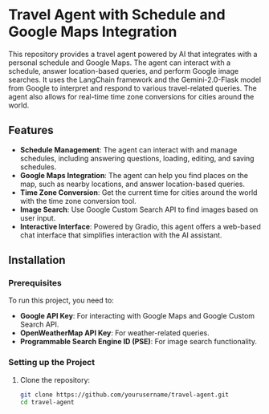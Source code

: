 # Travel Agent with Schedule and Google Maps Integration

This repository provides a travel agent powered by AI that integrates with a personal schedule and Google Maps. The agent can interact with a schedule, answer location-based queries, and perform Google image searches. It uses the LangChain framework and the Gemini-2.0-Flask model from Google to interpret and respond to various travel-related queries. The agent also allows for real-time time zone conversions for cities around the world.

## Features

- **Schedule Management**: The agent can interact with and manage schedules, including answering questions, loading, editing, and saving schedules.
- **Google Maps Integration**: The agent can help you find places on the map, such as nearby locations, and answer location-based queries.
- **Time Zone Conversion**: Get the current time for cities around the world with the time zone conversion tool.
- **Image Search**: Use Google Custom Search API to find images based on user input.
- **Interactive Interface**: Powered by Gradio, this agent offers a web-based chat interface that simplifies interaction with the AI assistant.

## Installation

### Prerequisites

To run this project, you need to:

- **Google API Key**: For interacting with Google Maps and Google Custom Search API.
- **OpenWeatherMap API Key**: For weather-related queries.
- **Programmable Search Engine ID (PSE)**: For image search functionality.

### Setting up the Project

1. Clone the repository:
   ```bash
   git clone https://github.com/yourusername/travel-agent.git
   cd travel-agent


